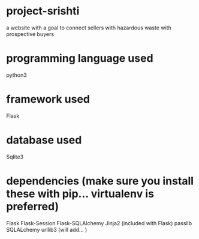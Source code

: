 # project-srishti
a website with a goal to connect sellers with hazardous waste with prospective buyers

# programming language used
python3

# framework used
Flask

# database used
Sqlite3



# dependencies (make sure you install these with pip... virtualenv is preferred)
Flask
Flask-Session
Flask-SQLAlchemy
Jinja2 (included with Flask)
passlib
SQLALchemy
urllib3
(will add... )
